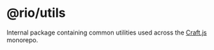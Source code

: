 # @rio/utils

Internal package containing common utilities used across the [Craft.js](https://github.com/prevwong/craft.js) monorepo.
